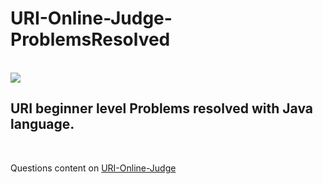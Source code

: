 # URI-Online-Judge-ProblemsResolved
<br>
<img src="https://www.urionlinejudge.com.br//judge/img/5.0/logo.130615.png?1591503281" />
<br>
<h2>URI beginner level Problems resolved with Java language.</h2>
<br>
<p>
Questions content on <a href="https://www.urionlinejudge.com.br/judge/pt/problems/index/1">URI-Online-Judge</a>
</p>